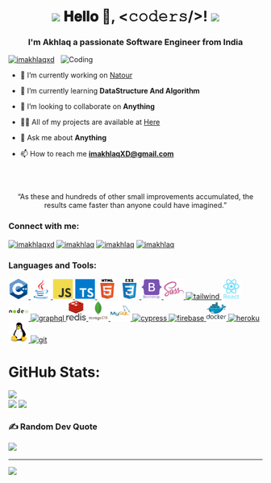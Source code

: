 <h1 align="center">
  <img src="GIF/Earth.gif" width="24px">
  𝐇𝐞𝐥𝐥𝐨 👋, &lt;𝚌𝚘𝚍𝚎𝚛𝚜/&gt;!
 <img src="GIF/Hi.gif" width="40px" />
</h1>



<h3 align="center">I'm Akhlaq a passionate Software Engineer from India</h3>

<img align="right" alt="Coding" width="400" src="https://c.tenor.com/flflC6GFzO8AAAAd/sultan-alrefaei-programmer.gif">

<p align="left" > <a href="https://twitter.com/imakhlaqxd" target="blank"><img src="https://img.shields.io/twitter/follow/imakhlaqxd?logo=twitter&style=for-the-badge" alt="imakhlaqxd" /></a> </p>

- 🔭 I’m currently working on [Natour](https://github.com/imakhlaq/Natories)

- 🌱 I’m currently learning **DataStructure And Algorithm**

- 👯 I’m looking to collaborate on **Anything**

- 👨‍💻 All of my projects are available at [Here](https://github.com/imakhlaq?tab=repositories)

- 💬 Ask me about **Anything**

- 📫 How to reach me **imakhlaqXD@gmail.com**
</br>
<br/>

<p align="center">“As these and hundreds of other small improvements accumulated, the results came faster than anyone could have imagined.”</p>

<h3 align="left">Connect with me:</h3>
<p align="left">
<a href="https://twitter.com/imakhlaqxd" target="blank"><img align="center" src="https://raw.githubusercontent.com/rahuldkjain/github-profile-readme-generator/master/src/images/icons/Social/twitter.svg" alt="imakhlaqxd" height="30" width="40" /></a>
<a href="https://linkedin.com/in/imakhlaq" target="blank"><img align="center" src="https://raw.githubusercontent.com/rahuldkjain/github-profile-readme-generator/master/src/images/icons/Social/linked-in-alt.svg" alt="imakhlaq" height="30" width="40" /></a>
<a href="https://instagram.com/imakhlaq" target="blank"><img align="center" src="https://raw.githubusercontent.com/rahuldkjain/github-profile-readme-generator/master/src/images/icons/Social/instagram.svg" alt="imakhlaq" height="30" width="40" /></a>
<a href="https://www.youtube.com/c/imakhlaq" target="blank"><img align="center" src="https://raw.githubusercontent.com/rahuldkjain/github-profile-readme-generator/master/src/images/icons/Social/youtube.svg" alt="imakhlaq" height="30" width="40" /></a>
</p>



<h3 align="left">Languages and Tools:</h3>
<p align="left">
  <a href="https://www.w3schools.com/cpp/" target="_blank" rel="noreferrer">
    <img
      src="https://raw.githubusercontent.com/devicons/devicon/master/icons/cplusplus/cplusplus-original.svg"
      alt="cplusplus"
      width="40"
      height="40"
    />
  </a>
  <a href="https://www.java.com" target="_blank" rel="noreferrer">
    <img
      src="https://raw.githubusercontent.com/devicons/devicon/master/icons/java/java-original.svg"
      alt="java"
      width="40"
      height="40"
    />
  </a>
  <a
    href="https://developer.mozilla.org/en-US/docs/Web/JavaScript"
    target="_blank"
    rel="noreferrer"
  >
    <img
      src="https://raw.githubusercontent.com/devicons/devicon/master/icons/javascript/javascript-original.svg"
      alt="javascript"
      width="40"
      height="40"
    />
  </a>
  <a href="https://www.typescriptlang.org/" target="_blank" rel="noreferrer">
    <img
      src="https://raw.githubusercontent.com/devicons/devicon/master/icons/typescript/typescript-original.svg"
      alt="typescript"
      width="40"
      height="40"
    />
  </a>

<a href="https://www.w3.org/html/" target="_blank" rel="noreferrer">
  <img
    src="https://raw.githubusercontent.com/devicons/devicon/master/icons/html5/html5-original-wordmark.svg"
    alt="html5"
    width="40"
    height="40"
/></a>

<a href="https://www.w3schools.com/css/" target="_blank" rel="noreferrer">
  <img
    src="https://raw.githubusercontent.com/devicons/devicon/master/icons/css3/css3-original-wordmark.svg"
    alt="css3"
    width="40"
    height="40"
  />
</a>
<a href="https://getbootstrap.com" target="_blank" rel="noreferrer">
  <img
    src="https://raw.githubusercontent.com/devicons/devicon/master/icons/bootstrap/bootstrap-plain-wordmark.svg"
    alt="bootstrap"
    width="40"
    height="40"
  />
</a>
<a href="https://sass-lang.com" target="_blank" rel="noreferrer">
  <img
    src="https://raw.githubusercontent.com/devicons/devicon/master/icons/sass/sass-original.svg"
    alt="sass"
    width="40"
    height="40"
  />
</a>
<a href="https://tailwindcss.com/" target="_blank" rel="noreferrer">
  <img
    src="https://www.vectorlogo.zone/logos/tailwindcss/tailwindcss-icon.svg"
    alt="tailwind"
    width="40"
    height="40"
  />
</a>

<a href="https://reactjs.org/" target="_blank" rel="noreferrer">
  <img
    src="https://raw.githubusercontent.com/devicons/devicon/master/icons/react/react-original-wordmark.svg"
    alt="react"
    width="40"
    height="40"
  />
</a>


<a href="https://nodejs.org" target="_blank" rel="noreferrer">
  <img
    src="https://raw.githubusercontent.com/devicons/devicon/master/icons/nodejs/nodejs-original-wordmark.svg"
    alt="nodejs"
    width="40"
    height="40"
  />
</a>
<a href="https://graphql.org" target="_blank" rel="noreferrer">
  <img
    src="https://www.vectorlogo.zone/logos/graphql/graphql-icon.svg"
    alt="graphql"
    width="40"
    height="40"
  />
</a>
<a href="https://redis.io" target="_blank" rel="noreferrer">
  <img
    src="https://raw.githubusercontent.com/devicons/devicon/master/icons/redis/redis-original-wordmark.svg"
    alt="redis"
    width="40"
    height="40"
  />
</a>

<a href="https://www.mongodb.com/" target="_blank" rel="noreferrer">
  <img
    src="https://raw.githubusercontent.com/devicons/devicon/master/icons/mongodb/mongodb-original-wordmark.svg"
    alt="mongodb"
    width="40"
    height="40"
  />
</a>
<a href="https://www.mysql.com/" target="_blank" rel="noreferrer">
  <img
    src="https://raw.githubusercontent.com/devicons/devicon/master/icons/mysql/mysql-original-wordmark.svg"
    alt="mysql"
    width="40"
    height="40"
  />
</a>

<a href="https://www.cypress.io" target="_blank" rel="noreferrer">
  <img
    src="https://raw.githubusercontent.com/simple-icons/simple-icons/6e46ec1fc23b60c8fd0d2f2ff46db82e16dbd75f/icons/cypress.svg"
    alt="cypress"
    width="40"
    height="40"
  />
</a>

<a href="https://firebase.google.com/" target="_blank" rel="noreferrer">
  <img
    src="https://www.vectorlogo.zone/logos/firebase/firebase-icon.svg"
    alt="firebase"
    width="40"
    height="40"
  />
</a>

<a href="https://www.docker.com/" target="_blank" rel="noreferrer">
  <img
    src="https://raw.githubusercontent.com/devicons/devicon/master/icons/docker/docker-original-wordmark.svg"
    alt="docker"
    width="40"
    height="40"
  />
</a>

<a href="https://heroku.com" target="_blank" rel="noreferrer">
  <img
    src="https://www.vectorlogo.zone/logos/heroku/heroku-icon.svg"
    alt="heroku"
    width="40"
    height="40"
  />
</a>

<a href="https://www.linux.org/" target="_blank" rel="noreferrer">
  <img
    src="https://raw.githubusercontent.com/devicons/devicon/master/icons/linux/linux-original.svg"
    alt="linux"
    width="40"
    height="40"
  />
</a>
<a href="https://git-scm.com/" target="_blank" rel="noreferrer">
  <img
    src="https://www.vectorlogo.zone/logos/git-scm/git-scm-icon.svg"
    alt="git"
    width="40"
    height="40"
  />
</a> </p>

# GitHub Stats:
![](https://github-readme-stats.vercel.app/api/top-langs/?username=imakhlaq&theme=react&hide_border=true&include_all_commits=true&count_private=true&layout=compact)   <br/>
![](https://github-readme-stats.vercel.app/api?username=imakhlaq&theme=react&hide_border=true&include_all_commits=true&count_private=true)
![](https://github-readme-streak-stats.herokuapp.com/?user=imakhlaq&theme=react&hide_border=true)


### ✍️ Random Dev Quote
![](https://quotes-github-readme.vercel.app/api?type=horizontal&theme=dark)

---
[![](https://visitcount.itsvg.in/api?id=imakhlaq&icon=2&color=12)](https://visitcount.itsvg.in)


